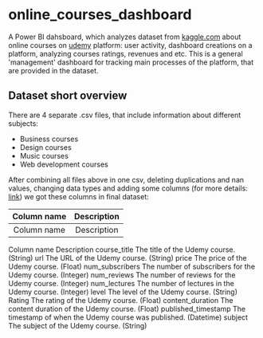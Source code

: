 # online_courses_dashboard
A Power BI dahsboard, which analyzes dataset from <a href="https://www.kaggle.com/datasets/thedevastator/udemy-courses-revenue-generation-and-course-anal" target="_blank">kaggle.com</a> about online courses on <a href="https://www.udemy.com/" target="_blank">udemy</a> platform: user activity, dashboard creations on a platform, analyzing courses ratings, revenues and etc. This is a general 'management' dashboard for tracking main processes of the platform, that are provided in the dataset.

## Dataset short overview

There are 4 separate .csv files, that include information about different subjects:
 - Business courses
 - Design courses
 - Music courses
 - Web development courses

After combining all files above in one csv, deleting duplications and nan values, changing data types and adding some columns (for more details: <a href="https://github.com/IlyaLoladze/online_courses_dashboard/blob/main/data_preprocessing/courses_dash_preprocessing.ipynb" target="_blank">link</a>) we got these columns in final dataset:

| Column name | Description   |
| :---:       | :---:         |
| Column name | Description   |


Column name	Description
course_title	The title of the Udemy course. (String)
url	The URL of the Udemy course. (String)
price	The price of the Udemy course. (Float)
num_subscribers	The number of subscribers for the Udemy course. (Integer)
num_reviews	The number of reviews for the Udemy course. (Integer)
num_lectures	The number of lectures in the Udemy course. (Integer)
level	The level of the Udemy course. (String)
Rating	The rating of the Udemy course. (Float)
content_duration	The content duration of the Udemy course. (Float)
published_timestamp	The timestamp of when the Udemy course was published. (Datetime)
subject	The subject of the Udemy course. (String)





